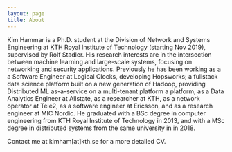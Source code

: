 ```yaml
---
layout: page
title: About
---
```


Kim Hammar is a Ph.D. student at the Division of Network and Systems Engineering at KTH Royal Institute of Technology (starting Nov 2019), supervised by Rolf Stadler. His research interests are in the intersection between machine learning and large-scale systems, focusing on networking and security applications. Previously he has been working as a a Software Engineer at Logical Clocks, developing Hopsworks; a fullstack data science platform built on a new generation of Hadoop, providing Distributed ML as-a-service on a multi-tenant platform a platform, as a Data Analytics Engineer at Allstate, as a researcher at KTH, as a network operator at Tele2, as a software engineer at Ericsson, and as a research engineer at MIC Nordic. He graduated with a BSc degree in computer engineering from KTH Royal Institute of Technology in 2013, and with a MSc degree in distributed systems from the same university in in 2018.

Contact me at kimham[at]kth.se for a more detailed CV.
